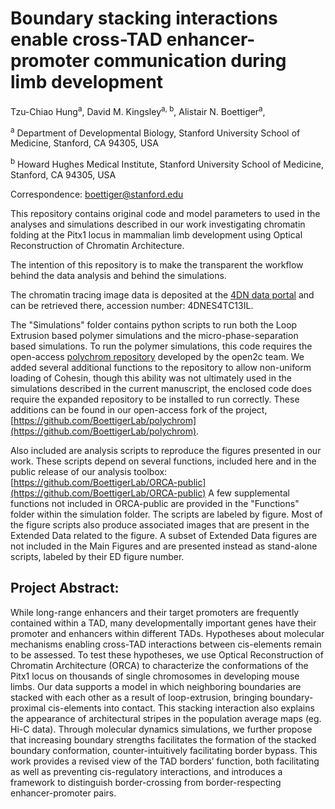 # Boundary stacking interactions enable cross-TAD enhancer-promoter communication during limb development

Tzu-Chiao Hung<sup>a</sup>, David M. Kingsley<sup>a, b</sup>, Alistair N. Boettiger<sup>a</sup>, 

<sup>a</sup> Department of Developmental Biology, Stanford University School of Medicine, Stanford, CA 94305, USA

<sup>b</sup> Howard Hughes Medical Institute, Stanford University School of Medicine, Stanford, CA 94305, USA

Correspondence: boettiger@stanford.edu 


This repository contains original code and model parameters to used in the analyses and simulations described in our work investigating chromatin folding at the Pitx1 locus in mammalian limb development using Optical Reconstruction of Chromatin Architecture.

The intention of this repository is to make the transparent the workflow behind the data analysis and behind the simulations.  

The chromatin tracing image data is deposited at the [4DN data portal](https://data.4dnucleome.org/) and can be retrieved there, accession number: 4DNES4TC13IL.  

The "Simulations" folder contains python scripts to run both the Loop Extrusion based polymer simulations and the micro-phase-separation based simulations.  To run the polymer simulations, this code requires the open-access [polychrom repository](https://github.com/open2c/polychrom) developed by the open2c team.  We added several additional functions to the repository to allow non-uniform loading of Cohesin, though this ability was not ultimately used in the simulations described in the current manuscript, the enclosed code does require the expanded repository to be installed to run correctly.  These additions can be found in our open-access fork of the project, [https://github.com/BoettigerLab/polychrom](https://github.com/BoettigerLab/polychrom).   

Also included are analysis scripts to reproduce the figures presented in our work.  These scripts depend on several functions, included here and in the public release of our analysis toolbox: [https://github.com/BoettigerLab/ORCA-public](https://github.com/BoettigerLab/ORCA-public)
A few supplemental functions not included in ORCA-public are provided in the "Functions" folder within the simulation folder. The scripts are labeled by figure.  Most of the figure scripts also produce associated images that are present in the Extended Data related to the figure.  A subset of Extended Data figures are not included in the Main Figures and are presented instead as stand-alone scripts, labeled by their ED figure number. 

## Project Abstract: 

While long-range enhancers and their target promoters are frequently contained within a TAD, many developmentally important genes have their promoter and enhancers within different TADs. Hypotheses about molecular mechanisms enabling cross-TAD interactions between cis-elements remain to be assessed. To test these hypotheses, we use Optical Reconstruction of Chromatin Architecture (ORCA) to characterize the conformations of the Pitx1 locus on thousands of single chromosomes in developing mouse limbs. Our data supports a model in which neighboring boundaries are stacked with each other as a result of loop-extrusion, bringing boundary-proximal cis-elements into contact. This stacking interaction also explains the appearance of architectural stripes in the population average maps (eg. Hi-C data). Through molecular dynamics simulations, we further propose that increasing boundary strengths facilitates the formation of the stacked boundary conformation, counter-intuitively facilitating border bypass. This work provides a revised view of the TAD borders’ function, both facilitating as well as preventing cis-regulatory interactions, and introduces a framework to distinguish border-crossing from border-respecting enhancer-promoter pairs. 